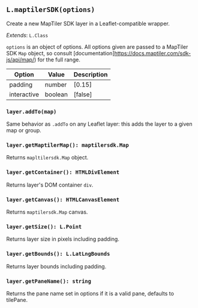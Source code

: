 ## `L.maptilerSDK(options)`

Create a new MapTiler SDK layer in a Leaflet-compatible wrapper.

<span class='leaflet icon'>_Extends_: `L.Class`</span>

`options` is an object of options. All options given are passed to a MapTiler SDK `Map` object,
so consult [documentation]https://docs.maptiler.com/sdk-js/api/map/)
for the full range.

| Option | Value | Description |
| ---- | ---- | ---- |
| padding | number | [0.15] | Relative padding of the MapTiler SDK layer to avoid the background flickering around the edges of the map |
| interactive | boolean | [false] | Wheter or not to register the mouse and keyboard events on the MapTiler SDK layer. Turn this on if you intend to use the MapTiler SDK layer events. |

### `layer.addTo(map)`

Same behavior as `.addTo` on any Leaflet layer: this adds the layer to a given
map or group.

### `layer.getMaptilerMap(): maptilersdk.Map`

Returns `mapltilersdk.Map` object.

### `layer.getContainer(): HTMLDivElement`

Returns layer's DOM container `div`.

### `layer.getCanvas(): HTMLCanvasElement`

Returns `maptilersdk.Map` canvas.

### `layer.getSize(): L.Point`

Returns layer size in pixels including padding.

### `layer.getBounds(): L.LatLngBounds`

Returns layer bounds including padding.

### `layer.getPaneName(): string`

Returns the pane name set in options if it is a valid pane, defaults to tilePane.
